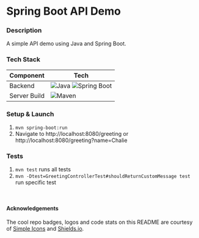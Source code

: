 # Spring Boot API Demo

### Description
A simple API demo using Java and Spring Boot.

### Tech Stack

| Component    | Tech                                                                                                                                                                                                               |
|--------------|--------------------------------------------------------------------------------------------------------------------------------------------------------------------------------------------------------------------|
| Backend      | ![Java](https://img.shields.io/badge/JAVA%20-JDK%2011-green?style=for-the-badge) ![Spring Boot](https://img.shields.io/badge/spring%20boot%202.7.9-white.svg?style=for-the-badge&logo=springboot&logoColor=6DB33F) |
| Server Build | ![Maven](https://img.shields.io/badge/maven-white.svg?style=for-the-badge&logo=apache%20maven&logoColor=C71A36)                                                                                                    |


### Setup & Launch

1. `mvn spring-boot:run`
2. Navigate to http://localhost:8080/greeting or http://localhost:8080/greeting?name=Chalie

### Tests

1. `mvn test` runs all tests
2. `mvn -Dtest=GreetingControllerTest#shouldReturnCustomMessage test` run specific test

<br >

#### Acknowledgements
The cool repo badges, logos and code stats on this README are courtesy of [Simple Icons](https://simpleicons.org) and [Shields.io](https://shields.io).